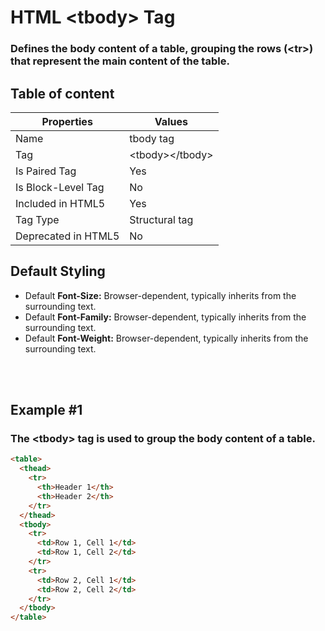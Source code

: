 # HTML &lt;tbody&gt; Tag

### Defines the body content of a table, grouping the rows (&lt;tr&gt;) that represent the main content of the table.



## Table of content


| Properties            | Values                                                               |
|---------------------|----------------------------------------------------------------------|
| Name                | tbody tag                                                |
| Tag                 | &lt;tbody&gt;&lt;/tbody&gt;                                            |
| Is Paired Tag       | Yes                                                  |
| Is Block-Level Tag  | No                                |
| Included in HTML5   | Yes     |
| Tag Type            | Structural tag     |
| Deprecated in HTML5 | No     |


## Default Styling


-	Default **Font-Size:** Browser-dependent, typically inherits from the surrounding text.
-	Default **Font-Family:** Browser-dependent, typically inherits from the surrounding text.
-	Default **Font-Weight:** Browser-dependent, typically inherits from the surrounding text.


<br>
<br>

## Example #1
### The &lt;tbody&gt; tag is used to group the body content of a table.
```html
<table>
  <thead>
    <tr>
      <th>Header 1</th>
      <th>Header 2</th>
    </tr>
  </thead>
  <tbody>
    <tr>
      <td>Row 1, Cell 1</td>
      <td>Row 1, Cell 2</td>
    </tr>
    <tr>
      <td>Row 2, Cell 1</td>
      <td>Row 2, Cell 2</td>
    </tr>
  </tbody>
</table>
``` 
<br>
<br>

